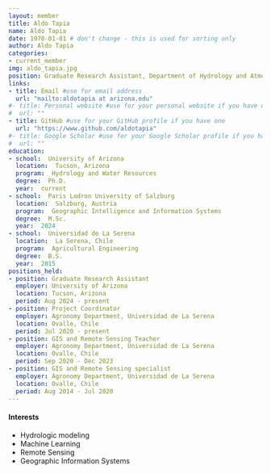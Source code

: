 ```yaml
---
layout: member
title: Aldo Tapia
name: Aldo Tapia
date: 1970-01-01 # don't change - this is used for sorting only
author: Aldo Tapia
categories:
- current_member
img: aldo_tapia.jpg
position: Graduate Research Assistant, Department of Hydrology and Atmospheric Sciences, University of Arizona
links:
- title: Email #use for email address
  url: "mailto:aldotapia at arizona.edu"
#- title: Personal website #use for your personal website if you have one
#  url: ""
- title: GitHub #use for your GitHub profile if you have one
  url: "https://www.github.com/aldotapia"
#- title: Google Scholar #use for your Google Scholar profile if you have one
#  url: ""
education:
- school:  University of Arizona
  location:  Tucson, Arizona
  program:  Hydrology and Water Resources
  degree:  Ph.D.
  year:  current
- school:  Paris Lodron University of Salzburg
  location:  Salzburg, Austria
  program:  Geographic Intelligence and Information Systems
  degree:  M.Sc.
  year:  2024
- school:  Universidad de La Serena
  location:  La Serena, Chile
  program:  Agricultural Engineering
  degree:  B.S.
  year:  2015
positions_held:
- position: Graduate Research Assistant
  employer: University of Arizona
  location: Tucson, Arizona
  period: Aug 2024 - present
- position: Project Coordinator
  employer: Agronomy Department, Universidad de La Serena
  location: Ovalle, Chile
  period: Jul 2020 - present
- position: GIS and Remote Sensing Teacher
  employer: Agronomy Department, Universidad de La Serena
  location: Ovalle, Chile
  period: Sep 2020 - Dec 2023
- position: GIS and Remote Sensing specialist
  employer: Agronomy Department, Universidad de La Serena
  location: Ovalle, Chile
  period: Aug 2014 - Jul 2020
---
```

#### Interests

 - Hydrologic modeling
 - Machine Learning
 - Remote Sensing
 - Geographic Information Systems